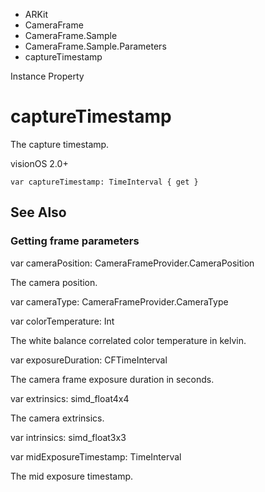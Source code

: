 

- ARKit
- CameraFrame
- CameraFrame.Sample
- CameraFrame.Sample.Parameters
-  captureTimestamp 

Instance Property

# captureTimestamp

The capture timestamp.

visionOS 2.0+

``` source
var captureTimestamp: TimeInterval { get }
```

## See Also

### Getting frame parameters

var cameraPosition: CameraFrameProvider.CameraPosition

The camera position.

var cameraType: CameraFrameProvider.CameraType

var colorTemperature: Int

The white balance correlated color temperature in kelvin.

var exposureDuration: CFTimeInterval

The camera frame exposure duration in seconds.

var extrinsics: simd_float4x4

The camera extrinsics.

var intrinsics: simd_float3x3

var midExposureTimestamp: TimeInterval

The mid exposure timestamp.

